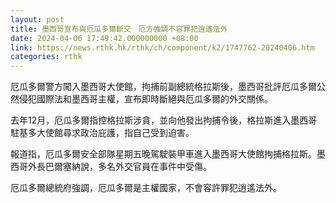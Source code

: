 ```yaml
---
layout: post
title: 墨西哥宣布與厄瓜多爾斷交　厄方強調不容罪犯逍遙法外
date: 2024-04-06 17:49:42.000000000 +08:00
link: https://news.rthk.hk/rthk/ch/component/k2/1747762-20240406.htm
categories: rthk
---
```


厄瓜多爾警方闖入墨西哥大使館，拘捕前副總統格拉斯後，墨西哥批評厄瓜多爾公然侵犯國際法和墨西哥主權，宣布即時斷絕與厄瓜多爾的外交關係。

去年12月，厄瓜多爾指控格拉斯涉貪，並向他發出拘捕令後，格拉斯進入墨西哥駐基多大使館尋求政治庇護，指自己受到迫害。

報道指，厄瓜多爾安全部隊星期五晚駕駛裝甲車進入墨西哥大使館拘捕格拉斯。墨西哥外長巴爾塞納說，多名外交官員在事件中受傷。

厄瓜多爾總統府強調，厄瓜多爾是主權國家，不會容許罪犯逍遙法外。
